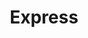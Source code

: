 ---
title: "Express"
url: /ciudad-autonoma-de-buenos-aires/express-avenida-cordoba-2/
shop: ropa
---